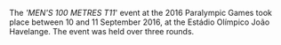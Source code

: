 The _'MEN'S 100 METRES T11_' event at the 2016 Paralympic Games took place between 10 and 11 September 2016, at the Estádio Olímpico João Havelange. The event was held over three rounds.
